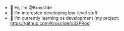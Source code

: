 - 👋 Hi, I’m @Kross1de
- 👀 I’m interested developing low-level stuff
- 🌱 I’m currently learning os development (my project: https://github.com/Kross1de/x32PRos)
